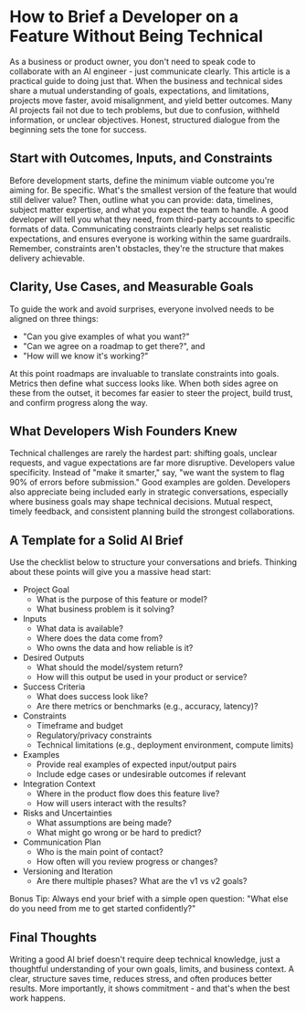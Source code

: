 # How to Brief a Developer on a Feature Without Being Technical

As a business or product owner, you don't need to speak code to collaborate with an AI engineer - just communicate clearly.
This article is a practical guide to doing just that.
When the business and technical sides share a mutual understanding of goals, expectations, and limitations, projects move faster, avoid misalignment, and yield better outcomes.
Many AI projects fail not due to tech problems, but due to confusion, withheld information, or unclear objectives.
Honest, structured dialogue from the beginning sets the tone for success.

## Start with Outcomes, Inputs, and Constraints

Before development starts, define the minimum viable outcome you're aiming for.
Be specific. What's the smallest version of the feature that would still deliver value?
Then, outline what you can provide: data, timelines, subject matter expertise, and what you expect the team to handle.
A good developer will tell you what they need, from third-party accounts to specific formats of data.
Communicating constraints clearly helps set realistic expectations, and ensures everyone is working within the same guardrails.
Remember, constraints aren't obstacles, they're the structure that makes delivery achievable.

## Clarity, Use Cases, and Measurable Goals

To guide the work and avoid surprises, everyone involved needs to be aligned on three things:
+ "Can you give examples of what you want?"
+ "Can we agree on a roadmap to get there?", and
+ "How will we know it's working?"

At this point roadmaps are invaluable to translate constraints into goals.
Metrics then define what success looks like.
When both sides agree on these from the outset, it becomes far easier to steer the project, build trust, and confirm progress along the way.

## What Developers Wish Founders Knew

Technical challenges are rarely the hardest part: shifting goals, unclear requests, and vague expectations are far more disruptive.
Developers value specificity.
Instead of "make it smarter," say, "we want the system to flag 90% of errors before submission." Good examples are golden.
Developers also appreciate being included early in strategic conversations, especially where business goals may shape technical decisions.
Mutual respect, timely feedback, and consistent planning build the strongest collaborations.

## A Template for a Solid AI Brief

Use the checklist below to structure your conversations and briefs.
Thinking about these points will give you a massive head start:

+ Project Goal
    + What is the purpose of this feature or model?
    + What business problem is it solving?
+ Inputs
    + What data is available?
    + Where does the data come from?
    + Who owns the data and how reliable is it?
+ Desired Outputs
    + What should the model/system return?
    + How will this output be used in your product or service?
+ Success Criteria
    + What does success look like?
    + Are there metrics or benchmarks (e.g., accuracy, latency)?
+ Constraints
    + Timeframe and budget
    + Regulatory/privacy constraints
    + Technical limitations (e.g., deployment environment, compute limits)
+ Examples
    + Provide real examples of expected input/output pairs
    + Include edge cases or undesirable outcomes if relevant
+ Integration Context
    + Where in the product flow does this feature live?
    + How will users interact with the results?
+ Risks and Uncertainties
    + What assumptions are being made?
    + What might go wrong or be hard to predict?
+ Communication Plan
    + Who is the main point of contact?
    + How often will you review progress or changes?
+ Versioning and Iteration
    + Are there multiple phases? What are the v1 vs v2 goals?

Bonus Tip: Always end your brief with a simple open question: "What else do you need from me to get started confidently?"

## Final Thoughts

Writing a good AI brief doesn't require deep technical knowledge, just a thoughtful understanding of your own goals, limits, and business context.
A clear, structure saves time, reduces stress, and often produces better results. More importantly, it shows commitment - and that's when the best work happens.
